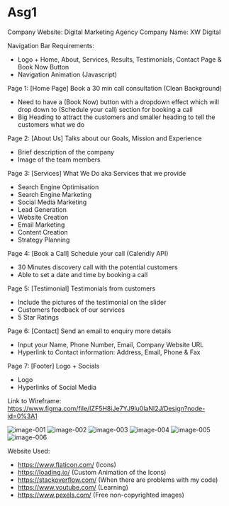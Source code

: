 # Asg1

Company Website: Digital Marketing Agency
Company Name: XW Digital

Navigation Bar Requirements: 
- Logo + Home, About, Services, Results, Testimonials, Contact Page & Book Now Button
- Navigation Animation (Javascript)

Page 1: [Home Page] Book a 30 min call consultation (Clean Background)
- Need to have a (Book Now) button with a dropdown effect which will drop down to (Schedule your call) section for booking a call
- Big Heading to attract the customers and smaller heading to tell the customers what we do

Page 2: [About Us] Talks about our Goals, Mission and Experience
- Brief description of the company 
- Image of the team members

Page 3: [Services] What We Do aka Services that we provide
- Search Engine Optimisation
- Search Engine Marketing
- Social Media Marketing
- Lead Generation
- Website Creation
- Email Marketing
- Content Creation
- Strategy Planning

Page 4: [Book a Call] Schedule your call (Calendly API)
- 30 Minutes discovery call with the potential customers
- Able to set a date and time by booking a call

Page 5: [Testimonial] Testimonials from customers
- Include the pictures of the testimonial on the slider
- Customers feedback of our services
- 5 Star Ratings

Page 6: [Contact] Send an email to enquiry more details
- Input your Name, Phone Number, Email, Company Website URL
- Hyperlink to Contact information: Address, Email, Phone & Fax

Page 7: [Footer] Logo + Socials
- Logo 
- Hyperlinks of Social Media

Link to Wireframe: https://www.figma.com/file/IZF5H8iJe7YJ9lu0laNl2J/Design?node-id=0%3A1

![image-001](https://user-images.githubusercontent.com/61568156/200578228-570f6d89-d1df-43ca-bcee-b30c61ddbd5f.png)
![image-002](https://user-images.githubusercontent.com/61568156/200578198-b5be7b91-ec47-4dc2-a52b-be6ba0820e51.png)
![image-003](https://user-images.githubusercontent.com/61568156/200578207-8f083d9f-b53c-4d6e-be05-537e24b5607c.png)
![image-004](https://user-images.githubusercontent.com/61568156/200578212-a1662726-6105-4656-b968-151976357623.png)
![image-005](https://user-images.githubusercontent.com/61568156/200578216-7ce0a0c7-2eb1-4cc9-ad53-c62ede4c0e6a.png)
![image-006](https://user-images.githubusercontent.com/61568156/200578226-9f3b8d59-5318-4fd5-9907-137d16ba509b.png)

Website Used:
- https://www.flaticon.com/ (Icons)
- https://loading.io/ (Custom Animation of the Icons)
- https://stackoverflow.com/ (When there are problems with my code)
- https://www.youtube.com/ (Learning)
- https://www.pexels.com/ (Free non-copyrighted images)











